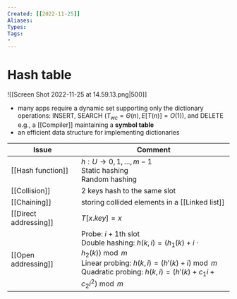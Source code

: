 ```yaml
---
Created: [[2022-11-25]]
Aliases: 
Types: 
Tags: 
- 
---
```

# Hash table
![[Screen Shot 2022-11-25 at 14.59.13.png|500]]
- many apps require a dynamic set supporting only the dictionary operations: 
  INSERT, SEARCH ($T_{wc}=\Theta(n), E[T(n)]=O(1)$), and DELETE
  e.g., a [[Compiler]] maintaining a **symbol table**
- an efficient data structure for implementing dictionaries

| Issue                 | Comment                                                                                                                                                                                 |
| --------------------- | --------------------------------------------------------------------------------------------------------------------------------------------------------------------------------------- |
| [[Hash function]]     | $h:U\rightarrow {0, 1, \dots, m-1}$<br>Static hashing<br>Random hashing                                                                                                                 |
| [[Collision]]         | 2 keys hash to the same slot                                                                                                                                                            |
| [[Chaining]]          | storing collided elements in a [[Linked list]]                                                                                                                                          |
| [[Direct addressing]] | $T[x.key]=x$                                                                                                                                                                            |
| [[Open addressing]]   | Probe: $i+1$th slot<br>Double hashing: $h(k, i)=(h_1(k)+i\cdot h_2(k))\bmod m$<br>Linear probing: $h(k, i)=(h'(k)+i)\bmod m$<br>Quadratic probing: $h(k, i)=(h'(k)+c_1i+c_2i^2)\bmod m$ |
